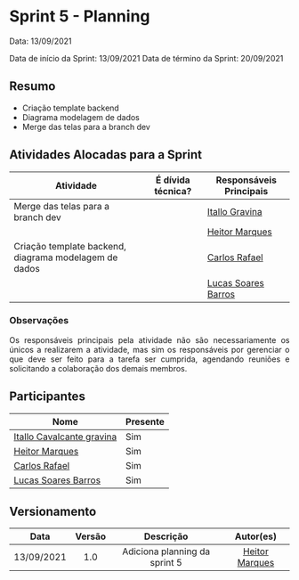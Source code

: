 

# Sprint 5 - Planning 

Data: 13/09/2021

Data de início da Sprint: 13/09/2021
Data de término da Sprint: 20/09/2021

## Resumo

- Criação template backend
- Diagrama modelagem de dados
- Merge das telas para a branch dev




## Atividades Alocadas para a Sprint

| Atividade | É dívida técnica? | Responsáveis Principais |
|----------|------------|----------|
| Merge das telas para a branch dev | | [Itallo Gravina](https://github.com/itallogravina) |
| | | [Heitor Marques](https://github.com/heitormsb) |
| Criação template backend, diagrama modelagem de dados | | [Carlos Rafael](https://github.com/CarlosZoft) |
| | | [Lucas Soares Barros](https://github.com/lucaaassb) |

### Observações
<p align="justify">Os responsáveis principais pela atividade não são necessariamente os únicos a realizarem a atividade, mas sim os responsáveis por gerenciar o que deve ser feito para a tarefa ser cumprida, agendando reuniões e solicitando a colaboração dos demais membros.</p>

## Participantes

|Nome|Presente|
|----|--------|
|[Itallo Cavalcante gravina](https://github.com/itallogravina)| Sim |
|[Heitor Marques](https://github.com/heitormsb)| Sim |
|[Carlos Rafael](https://github.com/CarlosZoft)| Sim |
|[Lucas Soares Barros](https://github.com/lucaaassb)| Sim |

## Versionamento

| Data | Versão | Descrição | Autor(es) |
|:----:|:------:|:---------:|:---------:|
13/09/2021|1.0|Adiciona planning da sprint 5 |[Heitor Marques](https://github.com/heitormsb)|
